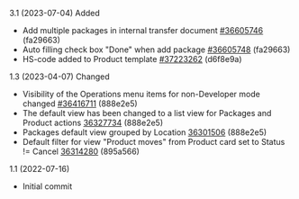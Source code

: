 3.1 (2023-07-04)
Added
- Add multiple packages in internal transfer document [#36605746](https://netping.teamwork.com/#/tasks/36605746) (fa29663)
- Auto filling check box "Done" when add package [#36605748](https://netping.teamwork.com/#/tasks/36605748) (fa29663)
- HS-code added to Product template [#37223262](https://netping.teamwork.com/#/tasks/37186769) (d6f8e9a)

1.3 (2023-04-07)
Changed
- Visibility of the Operations menu items for non-Developer mode changed [#36416711](https://netping.teamwork.com/app/tasks/36416711) (888e2e5)
- The default view has been changed to a list view for Packages and Product actions [36327734](https://netping.teamwork.com/app/tasks/36327734) (888e2e5)
- Packages default view grouped by Location [36301506](https://netping.teamwork.com/app/tasks/36301506) (888e2e5)
- Default filter for view "Product moves" from Product card set to Status != Cancel [36314280](https://netping.teamwork.com/app/tasks/36314280) (895a566)

1.1 (2022-07-16)

- Initial commit